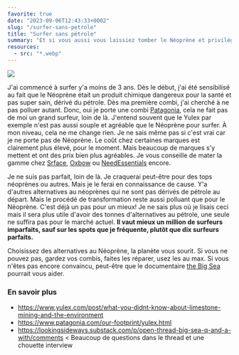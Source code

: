 ```yaml
---
favorite: true
date: "2023-09-06T12:43:33+0002"
slug: "/surfer-sans-petrole"
title: "Surfer sans pétrole"
summary: "Et si vous aussi vous laissiez tomber le Néoprène et privilégiez le Yulex?"
resources:
  - src: "*.webp"
---
```


![](cover)

J'ai commencé à surfer y'a moins de 3 ans. Dès le début, j'ai été sensibilisé au fait que le Néoprène était un produit chimique dangereux pour la santé et pas super sain, dérivé du pétrole. Dès ma première combi, j'ai cherché à ne pas polluer autant. Donc, oui je porte une combi [Patagonia](https://eu.patagonia.com), cela ne fait pas de moi un grand surfeur, loin de là. J'entend souvent que le Yulex par exemple n'est pas aussi souple et agréable que le Néoprène pour surfer. À mon niveau, cela ne me change rien. Je ne sais même pas si c'est vrai car je ne porte pas de Néoprène. Le coût chez certaines marques est clairement plus élevé, pour le moment. Mais beaucoup de marques s'y mettent et ont des prix bien plus agréables. Je vous conseille de mater la gamme chez [Srface](https://srface.com/shop/mens-eco-wetsuit/?currency=EUR), [Oxbow](https://www.oxbowshop.com/fr/homme/surf-homme/combinaison-de-surf-homme?ecoresponsive=Yulex®) ou [NeedEssentials](https://needessentialseu.com/collections/yulex-wetsuits-1) encore.

Je ne suis pas parfait, loin de là. Je craquerai peut-être pour des tops néoprènes ou autres. Mais je le ferai en connaissance de cause. Y'a d'autres alternatives au néoprènes qui ne sont pas dérivés de pétrole au départ. Mais le procédé de transformation reste aussi polluant que pour le Néoprène. C'est déjà un pas pour un mieux! Je ne sais plus où je lisais ceci mais il sera plus utile d'avoir des tonnes d'alternatives au pétrole, une seule ne suffira pas pour le marché actuel. **Il vaut mieux un million de surfeurs imparfaits, sauf sur les spots que je fréquente, plutôt que dix surfeurs parfaits.**

Choisissez des alternatives au Néoprène, la planète vous sourit. Si vous ne pouvez pas, gardez vos combis, faites les réparer, usez les au max. Si vous n'êtes pas encore convaincu, peut-être que le documentaire [the Big Sea](https://thebigsea.org/the-film/) pourrait vous aider.


### En savoir plus

- https://www.yulex.com/post/what-you-didnt-know-about-limestone-mining-and-the-environment
- https://www.patagonia.com/our-footprint/yulex.html
- https://lookingsideways.substack.com/p/open-thread-big-sea-q-and-a-with/comments < Beaucoup de questions dans le thread et une chouette interview
